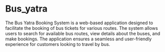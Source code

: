 # Bus_yatra
 The Bus Yatra Booking System is a web-based application designed to facilitate the booking of bus tickets for various routes. The system allows users to search for available bus routes, view details about the buses, and make bookings. The application ensures a seamless and user-friendly experience for customers looking to travel by bus.
